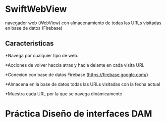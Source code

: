 # SwiftWebView
navegador web (WebView) con almacenamiento de todas las URLs visitadas en base de datos (Firebase)

## Caracteristicas
*Navega por cualquier tipo de web.

*Acciones de volver haccia atras y hacia delante en cada visita URL

*Conexion con base de datos Firebase (https://firebase.google.com/)

*Almacena en la base de datos todas las URLs visitadas con la fecha actual

*Muestra cada URL por la que se navega dinámicamente

# Práctica Diseño de interfaces DAM
